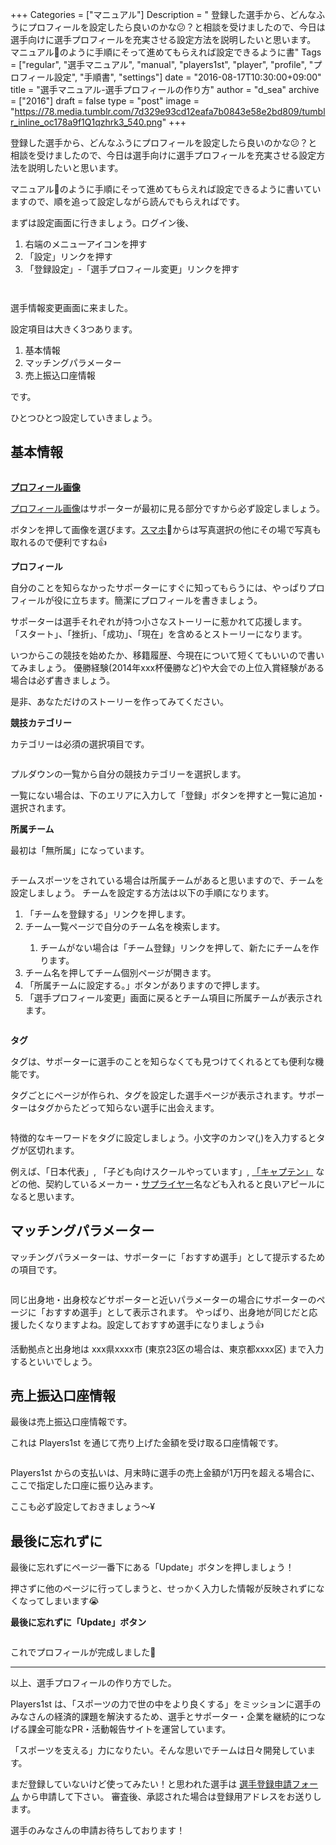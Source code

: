 +++
Categories = ["マニュアル"]
Description = " 登録した選手から、どんなふうにプロフィールを設定したら良いのかな😕？と相談を受けましたので、今日は選手向けに選手プロフィールを充実させる設定方法を説明したいと思います。  マニュアル📖のように手順にそって進めてもらえれば設定できるように書"
Tags = ["regular", "選手マニュアル", "manual", "players1st", "player", "profile", "プロフィール設定", "手順書", "settings"]
date = "2016-08-17T10:30:00+09:00"
title = "選手マニュアル-選手プロフィールの作り方"
author = "d_sea"
archive = ["2016"]
draft = false
type = "post"
image = "https://78.media.tumblr.com/7d329e93cd12eafa7b0843e58e2bd809/tumblr_inline_oc178a9f1Q1qzhrk3_540.png"
+++

<body>
<p>登録した選手から、どんなふうにプロフィールを設定したら良いのかな😕？と相談を受けましたので、今日は選手向けに選手プロフィールを充実させる設定方法を説明したいと思います。</p>


<p>マニュアル📖のように手順にそって進めてもらえれば設定できるように書いていますので、順を追って設定しながら読んでもらえればです。</p>


<p>まずは設定画面に行きましょう。ログイン後、</p>


<ol>
<li>右端のメニューアイコンを押す</li>
<li>「設定」リンクを押す</li>
<li>「登録設定」-「選手プロフィール変更」リンクを押す</li>
</ol>


<p><figure class="tmblr-full" data-orig-src="https://78.media.tumblr.com/7d329e93cd12eafa7b0843e58e2bd809/tumblr_inline_oc178a9f1Q1qzhrk3_540.png" data-orig-height="400" data-orig-width="360"><img data-orig-src="https://78.media.tumblr.com/7d329e93cd12eafa7b0843e58e2bd809/tumblr_inline_oc178a9f1Q1qzhrk3_540.png" data-orig-height="400" data-orig-width="360" src="https://cdn-ak.f.st-hatena.com/images/fotolife/d/d_sea/20180823/20180823110547.png" alt=""></figure><figure class="tmblr-full" data-orig-src="https://78.media.tumblr.com/b7dc24babaaca710406c1a0cf5028254/tumblr_inline_oc178bwYkT1qzhrk3_540.png" data-orig-height="194" data-orig-width="360"><img data-orig-src="https://78.media.tumblr.com/b7dc24babaaca710406c1a0cf5028254/tumblr_inline_oc178bwYkT1qzhrk3_540.png" data-orig-height="194" data-orig-width="360" src="https://cdn-ak.f.st-hatena.com/images/fotolife/d/d_sea/20180823/20180823110914.png" alt=""></figure></p>
<p>選手情報変更画面に来ました。</p>
<p>設定項目は大きく3つあります。</p>
<ol>
<li>基本情報</li>
<li>マッチングパラメーター</li>
<li>売上振込口座情報</li>
</ol>
<p>です。</p>
<p>ひとつひとつ設定していきましょう。</p>
<h2>基本情報</h2>
<figure class="tmblr-full" data-orig-src="https://78.media.tumblr.com/4fe6ca862584e3929687b257c197cd87/tumblr_inline_oc178capyS1qzhrk3_540.png" data-orig-height="640" data-orig-width="360"><img data-orig-src="https://78.media.tumblr.com/4fe6ca862584e3929687b257c197cd87/tumblr_inline_oc178capyS1qzhrk3_540.png" data-orig-height="640" data-orig-width="360" src="https://cdn-ak.f.st-hatena.com/images/fotolife/d/d_sea/20180823/20180823110407.png" alt=""></figure><p><b><a class="keyword" href="http://d.hatena.ne.jp/keyword/%A5%D7%A5%ED%A5%D5%A5%A3%A1%BC%A5%EB%B2%E8%C1%FC">プロフィール画像</a></b></p>
<p><a class="keyword" href="http://d.hatena.ne.jp/keyword/%A5%D7%A5%ED%A5%D5%A5%A3%A1%BC%A5%EB%B2%E8%C1%FC">プロフィール画像</a>はサポーターが最初に見る部分ですから必ず設定しましょう。</p>
<p>ボタンを押して画像を選びます。<a class="keyword" href="http://d.hatena.ne.jp/keyword/%A5%B9%A5%DE%A5%DB">スマホ</a>📱からは写真選択の他にその場で写真も取れるので便利ですね👍</p>
<p><b>プロフィール</b></p>
<p>自分のことを知らなかったサポーターにすぐに知ってもらうには、やっぱりプロフィールが役に立ちます。簡潔にプロフィールを書きましょう。</p>
<p>サポーターは選手それぞれが持つ小さなストーリーに惹かれて応援します。
「スタート」、「挫折」、「成功」、「現在」を含めるとストーリーになります。</p>
<p>いつからこの競技を始めたか、移籍履歴、今現在について短くてもいいので書いてみましょう。
優勝経験(2014年xxx杯優勝など)や大会での上位入賞経験がある場合は必ず書きましょう。</p>
<p>是非、あなただけのストーリーを作ってみてください。</p>
<p><b>競技カテゴリー</b></p>
<p>カテゴリーは必須の選択項目です。</p>
<figure class="tmblr-full" data-orig-src="https://78.media.tumblr.com/e31957209387f3aa4d78c2883488f90b/tumblr_inline_oc178c1zOy1qzhrk3_540.png" data-orig-height="193" data-orig-width="360"><img data-orig-src="https://78.media.tumblr.com/e31957209387f3aa4d78c2883488f90b/tumblr_inline_oc178c1zOy1qzhrk3_540.png" data-orig-height="193" data-orig-width="360" src="https://cdn-ak.f.st-hatena.com/images/fotolife/d/d_sea/20180823/20180823111228.png" alt=""></figure><p>プルダウンの一覧から自分の競技カテゴリーを選択します。</p>
<p>一覧にない場合は、下のエリアに入力して「登録」ボタンを押すと一覧に追加・選択されます。</p>
<p><b>所属チーム</b></p>
<p>最初は「無所属」になっています。</p>
<figure class="tmblr-full" data-orig-src="https://78.media.tumblr.com/e2b78eab32731e674aa9d2ca2a70a83e/tumblr_inline_oc178dGL3k1qzhrk3_540.png" data-orig-height="62" data-orig-width="351"><img data-orig-src="https://78.media.tumblr.com/e2b78eab32731e674aa9d2ca2a70a83e/tumblr_inline_oc178dGL3k1qzhrk3_540.png" data-orig-height="62" data-orig-width="351" src="https://cdn-ak.f.st-hatena.com/images/fotolife/d/d_sea/20180823/20180823111224.png" alt=""></figure><p>チームスポーツをされている場合は所属チームがあると思いますので、チームを設定しましょう。
チームを設定する方法は以下の手順になります。</p>
<ol>
<li>「チームを登録する」リンクを押します。</li>
<li>チーム一覧ページで自分のチーム名を検索します。
</li>
<ol><li>チームがない場合は「チーム登録」リンクを押して、新たにチームを作ります。<br>
</li></ol>
<li>チーム名を押してチーム個別ページが開きます。</li>
<li>「所属チームに設定する。」ボタンがありますので押します。</li>
<li>「選手プロフィール変更」画面に戻るとチーム項目に所属チームが表示されます。</li>
</ol>
<figure class="tmblr-full" data-orig-src="https://78.media.tumblr.com/40137cfcdb763acbfa766d2c005300e3/tumblr_inline_oc178edtjS1qzhrk3_540.png" data-orig-height="287" data-orig-width="360"><img data-orig-src="https://78.media.tumblr.com/40137cfcdb763acbfa766d2c005300e3/tumblr_inline_oc178edtjS1qzhrk3_540.png" data-orig-height="287" data-orig-width="360" src="https://cdn-ak.f.st-hatena.com/images/fotolife/d/d_sea/20180823/20180823110330.png" alt=""></figure><ol></ol>
<p><b>タグ</b></p>
<p>タグは、サポーターに選手のことを知らなくても見つけてくれるとても便利な機能です。</p>
<p>タグごとにページが作られ、タグを設定した選手ページが表示されます。サポーターはタグからたどって知らない選手に出会えます。</p>
<figure class="tmblr-full" data-orig-src="https://78.media.tumblr.com/35feb84f1259c1bc2ff172655c402e95/tumblr_inline_oc178eTxON1qzhrk3_540.png" data-orig-height="381" data-orig-width="352"><img data-orig-src="https://78.media.tumblr.com/35feb84f1259c1bc2ff172655c402e95/tumblr_inline_oc178eTxON1qzhrk3_540.png" data-orig-height="381" data-orig-width="352" src="https://cdn-ak.f.st-hatena.com/images/fotolife/d/d_sea/20180823/20180823110309.png" alt=""></figure><p>特徴的なキーワードをタグに設定しましょう。小文字のカンマ(,)を入力するとタグが区切れます。</p>
<p>例えば、「日本代表」, 「子ども向けスクールやっています」, <a class="keyword" href="http://d.hatena.ne.jp/keyword/%A1%D6%A5%AD%A5%E3%A5%D7%A5%C6%A5%F3%A1%D7">「キャプテン」</a> などの他、契約しているメーカー・<a class="keyword" href="http://d.hatena.ne.jp/keyword/%A5%B5%A5%D7%A5%E9%A5%A4%A5%E4%A1%BC">サプライヤー</a>名なども入れると良いアピールになると思います。</p>
<h2>マッチングパラメーター</h2>
<p>マッチングパラメーターは、サポーターに「おすすめ選手」として提示するための項目です。</p>
<figure class="tmblr-full" data-orig-src="https://78.media.tumblr.com/91d7f75d1d9cfbf7a2558d11169b7bfd/tumblr_inline_oc178eb47J1qzhrk3_540.png" data-orig-height="640" data-orig-width="360"><img data-orig-src="https://78.media.tumblr.com/91d7f75d1d9cfbf7a2558d11169b7bfd/tumblr_inline_oc178eb47J1qzhrk3_540.png" data-orig-height="640" data-orig-width="360" src="https://cdn-ak.f.st-hatena.com/images/fotolife/d/d_sea/20180823/20180823110637.png" alt=""></figure><p>同じ出身地・出身校などサポーターと近いパラメーターの場合にサポーターのページに「おすすめ選手」として表示されます。
やっぱり、出身地が同じだと応援したくなりますよね。設定しておすすめ選手になりましょう👍</p>
<p>活動拠点と出身地は xxx県xxxx市 (東京23区の場合は、東京都xxxx区) まで入力するといいでしょう。</p>
<h2>売上振込口座情報</h2>
<p>最後は売上振込口座情報です。</p>
<p>これは Players1st を通じて売り上げた金額を受け取る口座情報です。</p>
<figure class="tmblr-full" data-orig-src="https://78.media.tumblr.com/a8da76f12824f876240b169ea331b216/tumblr_inline_oc178flB9C1qzhrk3_540.png" data-orig-height="640" data-orig-width="360"><img data-orig-src="https://78.media.tumblr.com/a8da76f12824f876240b169ea331b216/tumblr_inline_oc178flB9C1qzhrk3_540.png" data-orig-height="640" data-orig-width="360" src="https://cdn-ak.f.st-hatena.com/images/fotolife/d/d_sea/20180823/20180823110803.png" alt=""></figure><p>Players1st からの支払いは、月末時に選手の売上金額が1万円を超える場合に、ここで指定した口座に振り込みます。</p>
<p>ここも必ず設定しておきましょう〜¥</p>
<h2>最後に忘れずに</h2>
<p>最後に忘れずにページ一番下にある「Update」ボタンを押しましょう！</p>
<p>押さずに他のページに行ってしまうと、せっかく入力した情報が反映されずになくなってしまいます😭</p>
<p><b>最後に忘れずに「Update」ボタン</b></p>
<figure data-orig-src="https://78.media.tumblr.com/34fd60537ca41f3d6fb53bce9df82691/tumblr_inline_oc178fsLqB1qzhrk3_540.png" data-orig-height="67" data-orig-width="116"><img data-orig-src="https://78.media.tumblr.com/34fd60537ca41f3d6fb53bce9df82691/tumblr_inline_oc178fsLqB1qzhrk3_540.png" data-orig-height="67" data-orig-width="116" src="https://cdn-ak.f.st-hatena.com/images/fotolife/d/d_sea/20180823/20180823110301.png" alt=""></figure><p>これでプロフィールが完成しました🎉<br></p>
<hr>
<p>以上、選手プロフィールの作り方でした。</p>
<p>Players1st は、「スポーツの力で世の中をより良くする」をミッションに選手のみなさんの経済的課題を解決するため、選手とサポーター・企業を継続的につなげる課金可能なPR・活動報告サイトを運営しています。</p>
<p>「スポーツを支える」力になりたい。そんな思いでチームは日々開発しています。</p>
<p>まだ登録していないけど使ってみたい！と思われた選手は <a href="https://players1.st/#form">選手登録申請フォーム</a> から申請して下さい。
審査後、承認された場合は登録用アドレスをお送りします。</p>
<p>選手のみなさんの申請お待ちしております！</p>
</body>
